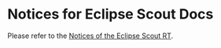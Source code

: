 # Notices for Eclipse Scout Docs

Please refer to the [Notices of the Eclipse Scout RT](https://github.com/eclipse-scout/scout.rt/blob/releases/25.1/NOTICE.md).
